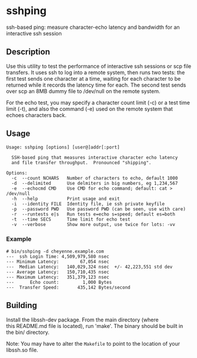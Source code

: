 # sshping
ssh-based ping: measure character-echo latency and bandwidth for an interactive ssh session

## Description

Use this utility to test the performance of interactive ssh sessions
or scp file transfers.  It uses ssh to log into a remote system, then 
runs two tests: the first test sends one character at a time, waiting
for each character to be returned while it records the latency time
for each.  The second test sends over scp an 8MB dummy file to /dev/null
on the remote system.

For the echo test, you may specify a character count limit (-c) or a test
time limit (-t), and also the command (-e) used on the remote system that
echoes characters back.

## Usage
```
Usage: sshping [options] [user@]addr[:port]
 
  SSH-based ping that measures interactive character echo latency
  and file transfer throughput.  Pronounced "shipping".
 
Options:
  -c  --count NCHARS   Number of characters to echo, default 1000
  -d  --delimited      Use delmiters in big numbers, eg 1,234,567
  -e  --echocmd CMD    Use CMD for echo command; default: cat > /dev/null
  -h  --help           Print usage and exit
  -i  --identity FILE  Identity file, ie ssh private keyfile
  -p  --password PWD   Use password PWD (can be seen, use with care)
  -r  --runtests e|s   Run tests e=echo s=speed; default es=both
  -t  --time SECS      Time limit for echo test
  -v  --verbose        Show more output, use twice for lots: -vv
```

### Example

```
# bin/sshping -d cheyenne.example.com
---  ssh Login Time: 4,509,979,580 nsec
--- Minimum Latency:        67,054 nsec
---  Median Latency:   140,029,324 nsec  +/- 42,223,551 std dev
--- Average Latency:   150,710,435 nsec
--- Maximum Latency:   351,379,123 nsec
---      Echo count:         1,000 Bytes
---  Transfer Speed:       435,142 Bytes/second
```

## Building

Install the libssh-dev package.  From the main directory (where  
this README.md file is located), run 'make'.  The binary should be 
built in the bin/ directory.

Note: You may have to alter the `Makefile` to point to the location of 
your libssh.so file.

